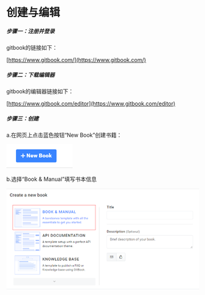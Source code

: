 # 创建与编辑

##### 步骤一：注册并登录

gitbook的链接如下：

[https://www.gitbook.com/](https://www.gitbook.com/)

##### 步骤二：下载编辑器

gitbook的编辑器链接如下：

[https://www.gitbook.com/editor](https://www.gitbook.com/editor)

##### 步骤三：创建

a.在网页上点击蓝色按钮“New Book”创建书籍：

![](/assets/import.png)

b.选择“Book & Manual”填写书本信息

![](/assets/import17.png)

